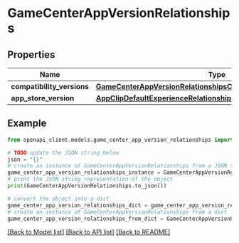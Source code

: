 # GameCenterAppVersionRelationships


## Properties

Name | Type | Description | Notes
------------ | ------------- | ------------- | -------------
**compatibility_versions** | [**GameCenterAppVersionRelationshipsCompatibilityVersions**](GameCenterAppVersionRelationshipsCompatibilityVersions.md) |  | [optional] 
**app_store_version** | [**AppClipDefaultExperienceRelationshipsReleaseWithAppStoreVersion**](AppClipDefaultExperienceRelationshipsReleaseWithAppStoreVersion.md) |  | [optional] 

## Example

```python
from openapi_client.models.game_center_app_version_relationships import GameCenterAppVersionRelationships

# TODO update the JSON string below
json = "{}"
# create an instance of GameCenterAppVersionRelationships from a JSON string
game_center_app_version_relationships_instance = GameCenterAppVersionRelationships.from_json(json)
# print the JSON string representation of the object
print(GameCenterAppVersionRelationships.to_json())

# convert the object into a dict
game_center_app_version_relationships_dict = game_center_app_version_relationships_instance.to_dict()
# create an instance of GameCenterAppVersionRelationships from a dict
game_center_app_version_relationships_from_dict = GameCenterAppVersionRelationships.from_dict(game_center_app_version_relationships_dict)
```
[[Back to Model list]](../README.md#documentation-for-models) [[Back to API list]](../README.md#documentation-for-api-endpoints) [[Back to README]](../README.md)



